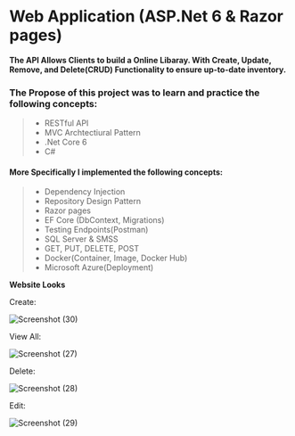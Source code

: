 # Web Application (ASP.Net 6 & Razor pages)

**The API Allows Clients to build a Online Libaray. With Create, Update, Remove, and Delete(CRUD) Functionality to ensure up-to-date inventory.**

### The Propose of this project was to learn and practice the following concepts:
>- RESTful API
>- MVC Archtectiural Pattern
>- .Net Core 6
>- C#

#### More Specifically I implemented the following concepts:
>- Dependency Injection
>- Repository Design Pattern
>- Razor pages
>- EF Core (DbContext, Migrations)
>- Testing Endpoints(Postman)
>- SQL Server & SMSS
>- GET, PUT, DELETE, POST
>- Docker(Container, Image, Docker Hub)
>- Microsoft Azure(Deployment)

**Website Looks**

Create:

![Screenshot (30)](https://user-images.githubusercontent.com/94885156/169939123-9d0266d0-d827-49bd-a939-21c0d2ce86bc.png)

View All:

![Screenshot (27)](https://user-images.githubusercontent.com/94885156/169939542-9ce816f7-d5f9-432c-9a50-14ce214e70dc.png)

Delete:

![Screenshot (28)](https://user-images.githubusercontent.com/94885156/169939817-5a5e3c7a-4753-4921-a632-afc60a81ed9c.png)

Edit:

![Screenshot (29)](https://user-images.githubusercontent.com/94885156/169939690-5459c268-10f5-4b95-93ad-e37a491cbade.png)

